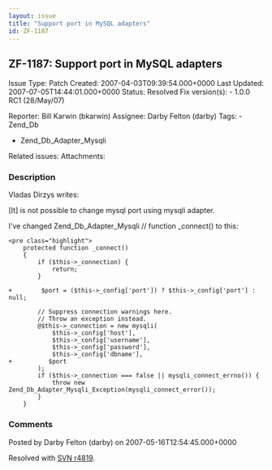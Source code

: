 ```yaml
---
layout: issue
title: "Support port in MySQL adapters"
id: ZF-1187
---
```


ZF-1187: Support port in MySQL adapters
---------------------------------------

 Issue Type: Patch Created: 2007-04-03T09:39:54.000+0000 Last Updated: 2007-07-05T14:44:01.000+0000 Status: Resolved Fix version(s): - 1.0.0 RC1 (28/May/07)
 
 Reporter:  Bill Karwin (bkarwin)  Assignee:  Darby Felton (darby)  Tags: - Zend\_Db
- Zend\_Db\_Adapter\_Mysqli
 
 Related issues: 
 Attachments: 
### Description

Vladas Dirzys writes:

[It] is not possible to change mysql port using mysqli adapter.

I've changed Zend\_Db\_Adapter\_Mysqli // function \_connect() to this:

 
    <pre class="highlight">
        protected function _connect()
        {
            if ($this->_connection) { 
                return;
            }
            
    +        $port = ($this->_config['port']) ? $this->_config['port'] : null;
            
            // Suppress connection warnings here.
            // Throw an exception instead. 
            @$this->_connection = new mysqli(
                $this->_config['host'],
                $this->_config['username'],
                $this->_config['password'],
                $this->_config['dbname'], 
    +          $port
            );
            if ($this->_connection === false || mysqli_connect_errno()) {
                throw new Zend_Db_Adapter_Mysqli_Exception(mysqli_connect_error());
            }
        }


 

 

### Comments

Posted by Darby Felton (darby) on 2007-05-16T12:54:45.000+0000

Resolved with [SVN r4819](http://framework.zend.com/fisheye/changelog/Zend_Framework/?cs=4819).

 

 